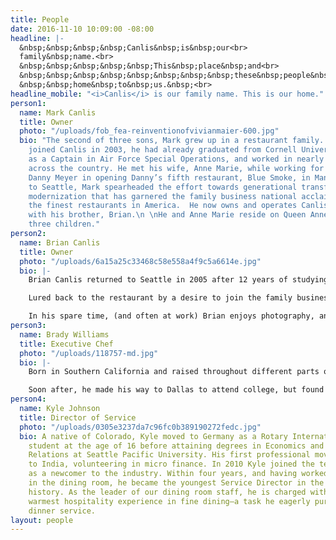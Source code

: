 ```yaml
---
title: People
date: 2016-11-10 10:09:00 -08:00
headline: |-
  &nbsp;&nbsp;&nbsp;&nbsp;Canlis&nbsp;is&nbsp;our<br>
  family&nbsp;name.<br>
  &nbsp;&nbsp;&nbsp;&nbsp;&nbsp;This&nbsp;place&nbsp;and<br>
  &nbsp;&nbsp;&nbsp;&nbsp;&nbsp;&nbsp;&nbsp;&nbsp;these&nbsp;people&nbsp;are<br>
  &nbsp;&nbsp;home&nbsp;to&nbsp;us.&nbsp;<br>
headline_mobile: "<i>Canlis</i> is our family name. This is our home."
person1:
  name: Mark Canlis
  title: Owner
  photo: "/uploads/fob_fea-reinventionofvivianmaier-600.jpg"
  bio: "The second of three sons, Mark grew up in a restaurant family. When he officially
    joined Canlis in 2003, he had already graduated from Cornell University, served
    as a Captain in Air Force Special Operations, and worked in nearly a dozen restaurants
    across the country. He met his wife, Anne Marie, while working for famed restaurateur
    Danny Meyer in opening Danny’s fifth restaurant, Blue Smoke, in Manhattan. Returning
    to Seattle, Mark spearheaded the effort towards generational transfer and brand
    modernization that has garnered the family business national acclaim as one of
    the finest restaurants in America.  He now owns and operates Canlis restaurant
    with his brother, Brian.\n \nHe and Anne Marie reside on Queen Anne with their
    three children."
person2:
  name: Brian Canlis
  title: Owner
  photo: "/uploads/6a15a25c33468c58e558a4f9c5a6614e.jpg"
  bio: |-
    Brian Canlis returned to Seattle in 2005 after 12 years of studying and working abroad. His college education saw him in England, Austria, and Spain before finishing a hotel sciences degree at Cornell University. Commissioned as an Air Force officer in 2001, he led Elmendorf Air Force base in winning the coveted Hennessy Award for the Air Force’s best food and dining experience. Just prior to his promotion to Captain, Brian was transferred to the nation’s capital to help lead an elite protocol squad that played host to world leaders and international heads of state. (There’s a good chance you’ve seen him saluting the President on CNN.)

    Lured back to the restaurant by a desire to join the family business, Brian joined his brother Mark in leading the company. While Mark is the leader of staff, guest and community relations, Brian focuses more on business development, product reinvention, and future opportunities. Together, they make a dynamic team who are just as great at being business partners as they are at being brothers.

    In his spare time, (and often at work) Brian enjoys photography, and serves as the company’s official photographer. He married photographer [Mackenzie](http://www.mackenziecanlis.com/) in 2015 and isn’t nearly as talented as she, but she loves him anyway.
person3:
  name: Brady Williams
  title: Executive Chef
  photo: "/uploads/118757-md.jpg"
  bio: |-
    Born in Southern California and raised throughout different parts of the country, Brady fell in love with hockey at a young age. At the age of fifteen he moved away from home to pursue a promising professional career in the sport. After an injury ended his playing days, he moved home and started his first job – working at his grandparent’s neighborhood diner.

    Soon after, he made his way to Dallas to attend college, but found his desire to cook too great to ignore and began working in local restaurants. In 2012, he was selected as the Chef de Cuisine at FT33 in Dallas, opening the restaurant under chef Matt McCallister and garnering numerous local and national awards. He then moved to Brooklyn, where he worked under chef Carlo Mirarchi as the Executive Sous Chef at Roberta’s and the two-Michelin-starred Blanca. In 2015, Brady joined Canlis as its sixth ever Executive Chef.
person4:
  name: Kyle Johnson
  title: Director of Service
  photo: "/uploads/0305e3237da7c96fc0b389190272fedc.jpg"
  bio: A native of Colorado, Kyle moved to Germany as a Rotary International exchange
    student at the age of 16 before attaining degrees in Economics and International
    Relations at Seattle Pacific University. His first professional move took him
    to India, volunteering in micro finance. In 2010 Kyle joined the team at Canlis
    as a newcomer to the industry. Within four years, and having worked every position
    in the dining room, he became the youngest Service Director in the restaurant’s
    history. As the leader of our dining room staff, he is charged with creating the
    warmest hospitality experience in fine dining—a task he eagerly pursues every
    dinner service.
layout: people
---
```



